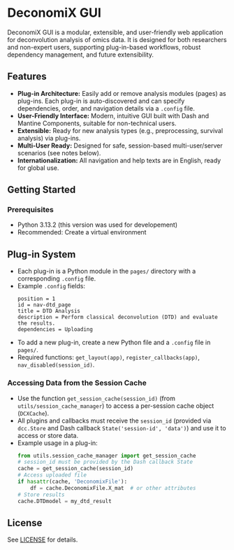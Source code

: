 # DeconomiX GUI

DeconomiX GUI is a modular, extensible, and user-friendly web application for deconvolution analysis of omics data. It is designed for both researchers and non-expert users, supporting plug-in-based workflows, robust dependency management, and future extensibility.

## Features

- **Plug-in Architecture:** Easily add or remove analysis modules (pages) as plug-ins. Each plug-in is auto-discovered and can specify dependencies, order, and navigation details via a `.config` file.
- **User-Friendly Interface:** Modern, intuitive GUI built with Dash and Mantine Components, suitable for non-technical users.
- **Extensible:** Ready for new analysis types (e.g., preprocessing, survival analysis) via plug-ins.
- **Multi-User Ready:** Designed for safe, session-based multi-user/server scenarios (see notes below).
- **Internationalization:** All navigation and help texts are in English, ready for global use.

## Getting Started

### Prerequisites
- Python 3.13.2 (this version was used for developement)
- Recommended: Create a virtual environment


## Plug-in System
- Each plug-in is a Python module in the `pages/` directory with a corresponding `.config` file.
- Example `.config` fields:
  ```
  position = 1
  id = nav-dtd_page
  title = DTD Analysis
  description = Perform classical deconvolution (DTD) and evaluate the results.
  dependencies = Uploading
  ```
- To add a new plug-in, create a new Python file and a `.config` file in `pages/`.
- Required functions: `get_layout(app)`, `register_callbacks(app)`, `nav_disabled(session_id)`.

### Accessing Data from the Session Cache

- Use the function `get_session_cache(session_id)` (from `utils/session_cache_manager`) to access a per-session cache object (`DCXCache`).
- All plugins and callbacks must receive the `session_id` (provided via `dcc.Store` and Dash callback `State('session-id', 'data')`) and use it to access or store data.
- Example usage in a plug-in:
  ```python
  from utils.session_cache_manager import get_session_cache
  # session_id must be provided by the Dash callback State
  cache = get_session_cache(session_id)
  # Access uploaded file
  if hasattr(cache, 'DeconomixFile'):
      df = cache.DeconomixFile.X_mat  # or other attributes
  # Store results
  cache.DTDmodel = my_dtd_result
  ```

## License
See [LICENSE](LICENSE) for details.

